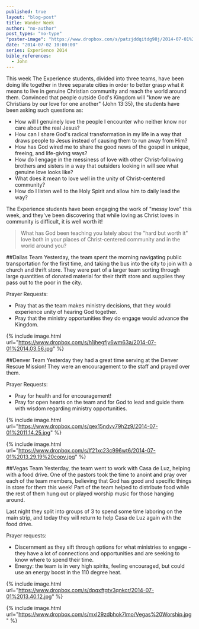 ```yaml
---
published: true
layout: "blog-post"
title: Wander Week
author: "no-author"
post_types: "no-type"
"poster-image": "https://www.dropbox.com/s/patzjddqitdg98j/2014-07-01%2013.35.29.jpg"
date: "2014-07-02 10:00:00"
series: Experience 2014
bible_references: 
  - John
---
```


This week The Experience students, divided into three teams, have been doing life together in three separate cities in order to better grasp what it means to live in genuine Christian community and reach the world around them.  Convinced that people outside God's Kingdom will "know we are Christians by our love for one another" (John 13:35), the students have been asking such questions as:  

- How will I genuinely love the people I encounter who neither know nor care about the real Jesus?  
- How can I share God's radical transformation in my life in a way that draws people to Jesus instead of causing them to run away from Him?   
- How has God wired me to share the good news of the gospel in unique, freeing, and life-giving ways?  
- How do I engage in the messiness of love with other Christ-following brothers and sisters in a way that outsiders looking in will see what genuine love looks like?
- What does it mean to love well in the unity of Christ-centered community? 
- How do I listen well to the Holy Spirit and allow him to daily lead the way? 

The Experience students have been engaging the work of "messy love" this week, and they've been discovering that while loving as Christ loves in community is difficult, it is well worth it!
 
>What has God been teaching you lately about the "hard but worth it" love both in your places of Christ-centered community and in the world around you? 

##Dallas Team
Yesterday, the team spent the morning navigating public transportation for the first time, and taking the bus into the city to join with a church and thrift store. They were part of a larger team sorting through large quantities of donated material for their thrift store and supplies they pass out to the poor in the city.

Prayer Requests:
- Pray that as the team makes ministry decisions, that they would experience unity of hearing God together. 
- Pray that the ministry opportunities they do engage would advance the Kingdom.

{% include image.html url="https://www.dropbox.com/s/h1jhegfjv6wm63a/2014-07-01%2014.03.56.jpg" %}

##Denver Team
Yesterday they had a great time serving at the Denver Rescue Mission! They were an encouragement to the staff and prayed over them.

Prayer Requests:
- Pray for health and for encouragement!
- Pray for open hearts on the team and for God to lead and guide them with wisdom regarding ministry opportunities.

{% include image.html url="https://www.dropbox.com/s/qex15ndvv79h2z9/2014-07-01%2011.14.25.jpg" %}

{% include image.html url="https://www.dropbox.com/s/lf21xc23c996wt6/2014-07-01%2013.29.19%20copy.jpg" %}

##Vegas Team
Yesterday, the team went to work with Casa de Luz, helping with a food drive.  One of the pastors took the time to anoint and pray over each of the team members, believing that God has good and specific things in store for them this week!  Part of the team helped to distribute food while the rest of them hung out or played worship music for those hanging around.

Last night they split into groups of 3 to spend some time laboring on the main strip, and today they will return to help Casa de Luz again with the food drive. 

Prayer requests:
- Discernment as they sift through options for what ministries to engage - they have a lot of connections and opportunities and are seeking to know where to spend their time. 
- Energy: the team is in very high spirits, feeling encouraged, but could use an energy boost in the 110 degree heat.

{% include image.html url="https://www.dropbox.com/s/dpqxftgtv3qnkcr/2014-07-01%2013.40.12.jpg" %}

{% include image.html url="https://www.dropbox.com/s/mxl29zdbhok7lmo/Vegas%20Worship.jpg" %}